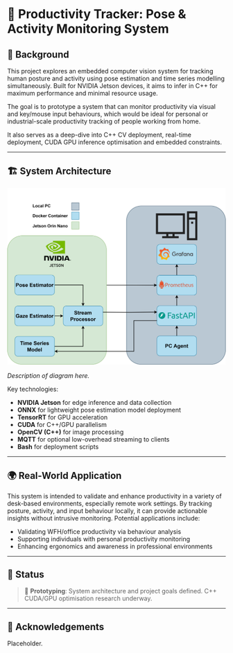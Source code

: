 
# 🧠 Productivity Tracker: Pose & Activity Monitoring System

## 📘 Background

This project explores an embedded computer vision system for tracking human posture and activity using pose estimation and time series modelling simultaneously. Built for NVIDIA Jetson devices, it aims to infer in C++ for maximum performance and minimal resource usage.

The goal is to prototype a system that can monitor productivity via visual and key/mouse input behaviours, which would be ideal for personal or industrial-scale productivity tracking of people working from home.

It also serves as a deep-dive into C++ CV deployment, real-time deployment, CUDA GPU inference optimisation and embedded constraints.

---

## 🏗️ System Architecture

<img src="ProductivityTrackerSystemArchitecture.png" alt="System Architecture Diagram" width="600"/>

*Description of diagram here.*

Key technologies:
- **NVIDIA Jetson** for edge inference and data collection  
- **ONNX** for lightweight pose estimation model deployment  
- **TensorRT** for GPU acceleration  
- **CUDA** for C++/GPU parallelism  
- **OpenCV (C++)** for image processing  
- **MQTT** for optional low-overhead streaming to clients  
- **Bash** for deployment scripts

---

## 🌍 Real-World Application

This system is intended to validate and enhance productivity in a variety of desk-based environments, especially remote work settings. By tracking posture, activity, and input behaviour locally, it can provide actionable insights without intrusive monitoring. Potential applications include:

- Validating WFH/office productivity via behaviour analysis
- Supporting individuals with personal productivity monitoring
- Enhancing ergonomics and awareness in professional environments

---

## 🚧 Status

> 🧪 **Prototyping**: System architecture and project goals defined. C++ CUDA/GPU optimisation research underway.

---

## 🙏 Acknowledgements

Placeholder.
